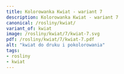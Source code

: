 ```yaml
---
title: Kolorowanka Kwiat - wariant 7
description: Kolorowanka Kwiat - wariant 7
canonical: /rosliny/kwiat/
variant_of: kwiat
image: /rosliny/kwiat/7/kwiat-7.svg
pdf: /rosliny/kwiat/7/kwiat-7.pdf
alt: "kwiat do druku i pokolorowania"
tags:
- rosliny
- kwiat
---
```

